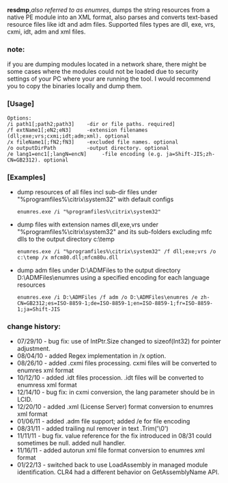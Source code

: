 **resdmp**,*also referred to as enumres*, dumps the string resources from a native PE module into an XML format,
also parses and converts text-based resource files like idt and adm files. 
Supported files types are dll, exe, vrs, cxmi, idt, adm and xml files.

### note:
if you are dumping modules located in a network share, there might be some cases
where the modules could not be loaded due to security settings of your PC where 
your are running the tool. I would recommend you to copy the binaries locally and dump them.

### [Usage]
    Options:
    /i path1[;path2;path3]    -dir or file paths. required]
    /f extName1[;eN2;eN3]     -extension filenames (dll;exe;vrs;cxmi;idt;adm;xml). optional
    /x fileName1[;fN2;fN3]    -excluded file names. optional
    /o outputDirPath          -output directory. optional
    /e lang1=enc1[;langN=encN]     -file encoding (e.g. ja=Shift-JIS;zh-CN=GB2312). optional

### [Examples]
- dump resources of all files incl sub-dir files under "%programfiles%\citrix\system32" with default configs

      enumres.exe /i "%programfiles%\citrix\system32"
- dump files with extension names dll,exe,vrs under "%programfiles%\citrix\system32" and its sub-folders excluding mfc dlls to the output directory c:\temp
 
      enumres.exe /i "%programfiles%\citrix\system32" /f dll;exe;vrs /o c:\temp /x mfcm80.dll;mfcm80u.dll
- dump adm files under D:\ADMFiles to the output directory D:\ADMFiles\enumres using a specified encoding for each language resources
  
      enumres.exe /i D:\ADMFiles /f adm /o D:\ADMFiles\enumres /e zh-CN=GB2312;es=ISO-8859-1;de=ISO-8859-1;en=ISO-8859-1;fr=ISO-8859-1;ja=Shift-JIS


### change history:
* 07/29/10 - bug fix: use of IntPtr.Size changed to sizeof(Int32) for pointer adjustment.
* 08/04/10 - added Regex implementation in /x option.
* 08/26/10 - added .cxmi files processing. cxmi files will be converted to enumres xml format  
* 10/12/10 - added .idt files procession. .idt files will be converted to enumress xml format     
* 12/14/10 - bug fix: in cxmi conversion, the lang parameter should be in LCID.
* 12/20/10 - added .xml (License Server) <strings> format conversion to enumres xml format
* 01/06/11 - added .adm file support; added /e for file encoding
* 08/31/11 - added trailing nul remover in text .Trim('\0')
* 11/11/11 - bug fix. value reference for the fix introduced in 08/31 could sometimes be null. added null handler.
* 11/16/11 - added autorun xml file <Autorun> format conversion to enumres xml format
* 01/22/13 - switched back to use LoadAssembly in managed module identification. CLR4 had a different behavior on GetAssemblyName API.

